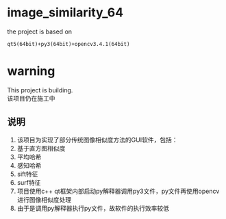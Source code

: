 # image_similarity_64
the project is based on
```
qt5(64bit)+py3(64bit)+opencv3.4.1(64bit)
```
# warning
This project is building.  
该项目仍在施工中

## 说明
1. 该项目为实现了部分传统图像相似度方法的GUI软件，包括：  
  1. 基于直方图相似度  
  2. 平均哈希  
  3. 感知哈希  
  4. sift特征  
  5. surf特征 
2. 项目使用c++ qt框架内部启动py解释器调用py3文件，py文件再使用opencv进行图像相似度处理  
3. 由于是调用py解释器执行py文件，故软件的执行效率较低
